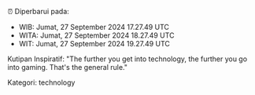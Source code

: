 ⏰ Diperbarui pada:
- WIB: Jumat, 27 September 2024 17.27.49 UTC
- WITA: Jumat, 27 September 2024 18.27.49 UTC
- WIT: Jumat, 27 September 2024 19.27.49 UTC

Kutipan Inspiratif:
"The further you get into technology, the further you go into gaming. That's the general rule."


Kategori: technology

